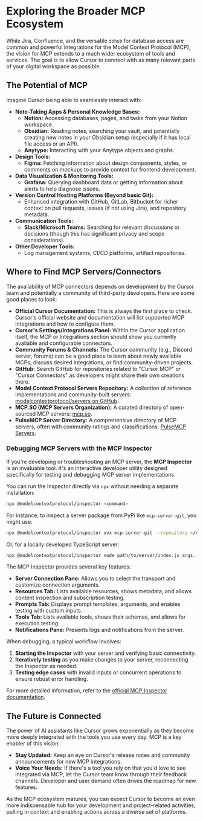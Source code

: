 # Exploring the Broader MCP Ecosystem

While Jira, Confluence, and the versatile `dbhub` for database access are common and powerful integrations for the Model Context Protocol (MCP), the vision for MCP extends to a much wider ecosystem of tools and services. The goal is to allow Cursor to connect with as many relevant parts of your digital workspace as possible.

## The Potential of MCP

Imagine Cursor being able to seamlessly interact with:

-   **Note-Taking Apps & Personal Knowledge Bases:**
    *   **Notion:** Accessing databases, pages, and tasks from your Notion workspace.
    *   **Obsidian:** Reading notes, searching your vault, and potentially creating new notes in your Obsidian setup (especially if it has local file access or an API).
    *   **Anytype:** Interacting with your Anytype objects and graphs.
-   **Design Tools:**
    *   **Figma:** Fetching information about design components, styles, or comments on mockups to provide context for frontend development.
-   **Data Visualization & Monitoring Tools:**
    *   **Grafana:** Querying dashboard data or getting information about alerts to help diagnose issues.
-   **Version Control Hosting Platforms (Beyond basic Git):**
    *   Enhanced integration with GitHub, GitLab, Bitbucket for richer context on pull requests, issues (if not using Jira), and repository metadata.
-   **Communication Tools:**
    *   **Slack/Microsoft Teams:** Searching for relevant discussions or decisions (though this has significant privacy and scope considerations).
-   **Other Developer Tools:**
    *   Log management systems, CI/CD platforms, artifact repositories.

## Where to Find MCP Servers/Connectors

The availability of MCP connectors depends on development by the Cursor team and potentially a community of third-party developers. Here are some good places to look:

-   **Official Cursor Documentation:** This is always the first place to check. Cursor's official website and documentation will list supported MCP integrations and how to configure them.
-   **Cursor's Settings/Integrations Panel:** Within the Cursor application itself, the MCP or Integrations section should show you currently available and configurable connectors.
-   **Community Forums & Channels:** The Cursor community (e.g., Discord server, forums) can be a good place to learn about newly available MCPs, discuss desired integrations, or find community-driven projects.
-   **GitHub:** Search GitHub for repositories related to "Cursor MCP" or "Cursor Connectors" as developers might share their own creations there.
-   **Model Context Protocol Servers Repository:** A collection of reference implementations and community-built servers: [modelcontextprotocol/servers on GitHub](https://github.com/modelcontextprotocol/servers).
-   **MCP.SO (MCP Servers Organization):** A curated directory of open-sourced MCP servers: [mcp.so](https://mcp.so/).
-   **PulseMCP Server Directory:** A comprehensive directory of MCP servers, often with community ratings and classifications: [PulseMCP Servers](https://www.pulsemcp.com/servers).

### Debugging MCP Servers with the MCP Inspector

If you're developing or troubleshooting an MCP server, the **MCP Inspector** is an invaluable tool. It's an interactive developer utility designed specifically for testing and debugging MCP server implementations.

You can run the Inspector directly via `npx` without needing a separate installation:

```bash
npx @modelcontextprotocol/inspector <command>
```

For instance, to inspect a server package from PyPi like `mcp-server-git`, you might use:

```bash
npx @modelcontextprotocol/inspector uvx mcp-server-git --repository ~/code/mcp/servers.git
```

Or, for a locally developed TypeScript server:

```bash
npx @modelcontextprotocol/inspector node path/to/server/index.js args...
```

The MCP Inspector provides several key features:

*   **Server Connection Pane:** Allows you to select the transport and customize connection arguments.
*   **Resources Tab:** Lists available resources, shows metadata, and allows content inspection and subscription testing.
*   **Prompts Tab:** Displays prompt templates, arguments, and enables testing with custom inputs.
*   **Tools Tab:** Lists available tools, shows their schemas, and allows for execution testing.
*   **Notifications Pane:** Presents logs and notifications from the server.

When debugging, a typical workflow involves:

1.  **Starting the Inspector** with your server and verifying basic connectivity.
2.  **Iteratively testing** as you make changes to your server, reconnecting the Inspector as needed.
3.  **Testing edge cases** with invalid inputs or concurrent operations to ensure robust error handling.

For more detailed information, refer to the [official MCP Inspector documentation](https://modelcontextprotocol.io/docs/tools/inspector).

## The Future is Connected

The power of AI assistants like Cursor grows exponentially as they become more deeply integrated with the tools you use every day. MCP is a key enabler of this vision.

-   **Stay Updated:** Keep an eye on Cursor's release notes and community announcements for new MCP integrations.
-   **Voice Your Needs:** If there's a tool you rely on that you'd love to see integrated via MCP, let the Cursor team know through their feedback channels. Developer and user demand often drives the roadmap for new features.

As the MCP ecosystem matures, you can expect Cursor to become an even more indispensable hub for your development and project-related activities, pulling in context and enabling actions across a diverse set of platforms. 